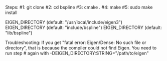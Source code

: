
Steps:
#1: git clone
#2: cd bspline
#3: cmake .
#4: make
#5: sudo make install

EIGEN_DIRECTORY (default: "/usr/local/include/eigen3")
EIGEN_DIRECTORY (default: "include/bspline")
EIGEN_DIRECTORY (default: "lib/bspline")

Troubleshooting:
If you get "fatal error: Eigen/Dense: No such file or directory", that is because the compiler could not find Eigen. You need to run step # again with -DEIGEN_DIRECTORY:STRING="/path/to/eigen"


